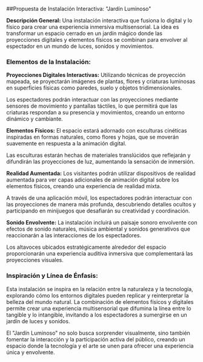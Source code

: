 ##Propuesta de Instalación Interactiva: "Jardín Luminoso"

**Descripción General:** Una instalación interactiva que fusiona lo digital y lo físico para crear una experiencia inmersiva multisensorial. La idea es transformar un espacio cerrado en un jardín mágico donde las proyecciones digitales y elementos físicos se combinan para envolver al espectador en un mundo de luces, sonidos y movimientos.

### Elementos de la Instalación:

**Proyecciones Digitales Interactivas:**
Utilizando técnicas de proyección mapeada, se proyectarán imágenes de plantas, flores y criaturas luminosas en superficies físicas como paredes, suelo y objetos tridimensionales.

Los espectadores podrán interactuar con las proyecciones mediante sensores de movimiento y pantallas táctiles, lo que permitirá que las criaturas respondan a su presencia y movimientos, creando un entorno dinámico y cambiante.

**Elementos Físicos:**
El espacio estará adornado con esculturas cinéticas inspiradas en formas naturales, como flores y hojas, que se moverán suavemente en respuesta a la animación digital.

Las esculturas estarán hechas de materiales translúcidos que reflejarán y difundirán las proyecciones de luz, aumentando la sensación de inmersión.

**Realidad Aumentada:**
Los visitantes podrán utilizar dispositivos de realidad aumentada para ver capas adicionales de animación digital sobre los elementos físicos, creando una experiencia de realidad mixta.

A través de una aplicación móvil, los espectadores podrán interactuar con las proyecciones de manera más profunda, descubriendo detalles ocultos y participando en minijuegos que desafiarán su creatividad y coordinación.

**Sonido Envolvente:**
La instalación incluirá un paisaje sonoro envolvente con efectos de sonido naturales, música ambiental y sonidos generativos que reaccionarán a las interacciones de los espectadores.

Los altavoces ubicados estratégicamente alrededor del espacio proporcionarán una experiencia auditiva inmersiva que complementará las proyecciones visuales.

### Inspiración y Línea de Énfasis:
Esta instalación se inspira en la relación entre la naturaleza y la tecnología, explorando cómo los entornos digitales pueden replicar y reinterpretar la belleza del mundo natural. La combinación de elementos físicos y digitales permite crear una experiencia multisensorial que difumina la línea entre lo tangible y lo intangible, invitando a los espectadores a sumergirse en un jardín de luces y sonidos.

El "Jardín Luminoso" no solo busca sorprender visualmente, sino también fomentar la interacción y la participación activa del público, creando un espacio donde la tecnología y el arte se unen para ofrecer una experiencia única y envolvente.
